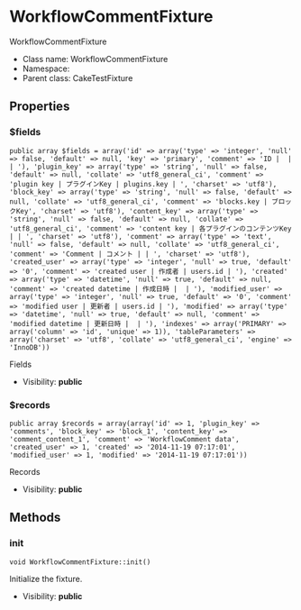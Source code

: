 WorkflowCommentFixture
===============

WorkflowCommentFixture




* Class name: WorkflowCommentFixture
* Namespace: 
* Parent class: CakeTestFixture





Properties
----------


### $fields

    public array $fields = array('id' => array('type' => 'integer', 'null' => false, 'default' => null, 'key' => 'primary', 'comment' => 'ID |  |  | '), 'plugin_key' => array('type' => 'string', 'null' => false, 'default' => null, 'collate' => 'utf8_general_ci', 'comment' => 'plugin key | プラグインKey | plugins.key | ', 'charset' => 'utf8'), 'block_key' => array('type' => 'string', 'null' => false, 'default' => null, 'collate' => 'utf8_general_ci', 'comment' => 'blocks.key | ブロックKey', 'charset' => 'utf8'), 'content_key' => array('type' => 'string', 'null' => false, 'default' => null, 'collate' => 'utf8_general_ci', 'comment' => 'content key | 各プラグインのコンテンツKey | | ', 'charset' => 'utf8'), 'comment' => array('type' => 'text', 'null' => false, 'default' => null, 'collate' => 'utf8_general_ci', 'comment' => 'Comment | コメント | | ', 'charset' => 'utf8'), 'created_user' => array('type' => 'integer', 'null' => true, 'default' => '0', 'comment' => 'created user | 作成者 | users.id | '), 'created' => array('type' => 'datetime', 'null' => true, 'default' => null, 'comment' => 'created datetime | 作成日時 |  | '), 'modified_user' => array('type' => 'integer', 'null' => true, 'default' => '0', 'comment' => 'modified user | 更新者 | users.id | '), 'modified' => array('type' => 'datetime', 'null' => true, 'default' => null, 'comment' => 'modified datetime | 更新日時 |  | '), 'indexes' => array('PRIMARY' => array('column' => 'id', 'unique' => 1)), 'tableParameters' => array('charset' => 'utf8', 'collate' => 'utf8_general_ci', 'engine' => 'InnoDB'))

Fields



* Visibility: **public**


### $records

    public array $records = array(array('id' => 1, 'plugin_key' => 'comments', 'block_key' => 'block_1', 'content_key' => 'comment_content_1', 'comment' => 'WorkflowComment data', 'created_user' => 1, 'created' => '2014-11-19 07:17:01', 'modified_user' => 1, 'modified' => '2014-11-19 07:17:01'))

Records



* Visibility: **public**


Methods
-------


### init

    void WorkflowCommentFixture::init()

Initialize the fixture.



* Visibility: **public**



